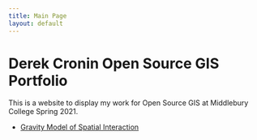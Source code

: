 ```yaml
---
title: Main Page
layout: default
---
```


# Derek Cronin Open Source GIS Portfolio
This is a website to display my work for Open Source GIS at Middlebury College Spring 2021. 

- [Gravity Model of Spatial Interaction](gravity/gravity.md)
